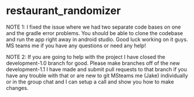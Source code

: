 # restaurant_randomizer
NOTE 1: I fixed the issue where we had two separate code bases on one and the gradle error problems. You should be able to clone the codebase and run the app right away in android studio. Good luck working on it guys. MS teams me if you have any questions or need any help!


NOTE 2: If you are going to help with the project I have closed the development-1.0 branch for good. Please make branches off of the new development-1.1 I have made and submit pull requests to that branch if you have any trouble with that or are new to git MSteams me (Jake) individually or in the group chat and I can setup a call and show you how to make changes.
